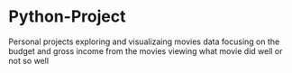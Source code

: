 # Python-Project
Personal projects exploring and visualizaing movies data
focusing on the budget and gross income from the movies
viewing what movie did well or not so well

